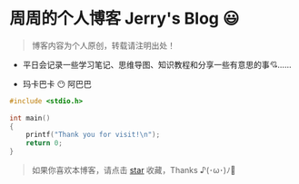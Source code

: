 # 周周的个人博客 Jerry's Blog :smiley:

> 博客内容为个人原创，转载请注明出处！

- 平日会记录一些学习笔记、思维导图、知识教程和分享一些有意思的事​ :cupid:……

- 玛卡巴卡 :no_mouth: 阿巴巴

```c
#include <stdio.h>
  
int main()
{
	printf("Thank you for visit!\n");
	return 0;
}
```

> 如果你喜欢本博客，请点击 [star](https://github.com/JERRY-Z-J-R/JERRY-Z-J-R.github.io) 收藏，Thanks ♪(･ω･)ﾉ:see_no_evil:

